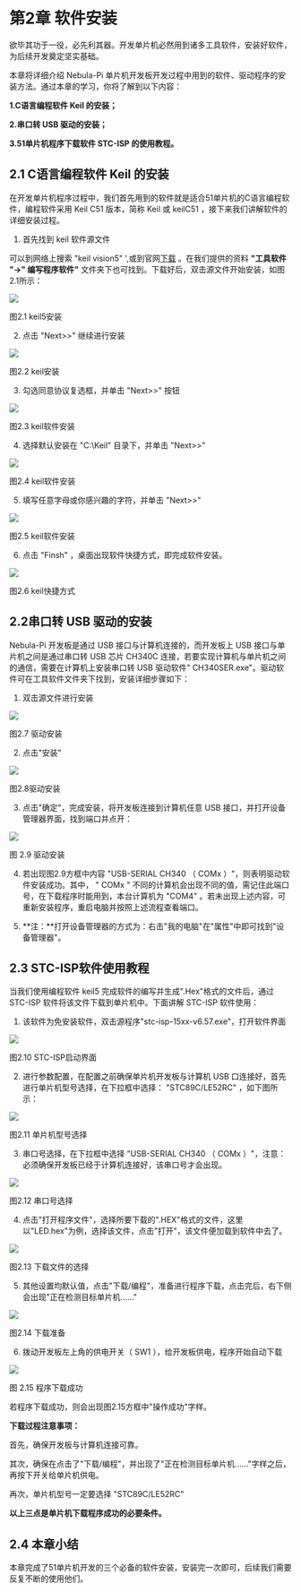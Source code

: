 #  第2章 软件安装

欲毕其功于一役，必先利其器。开发单片机必然用到诸多工具软件，安装好软件，为后续开发奠定坚实基础。

本章将详细介绍 Nebula-Pi 单片机开发板开发过程中用到的软件、驱动程序的安装方法。通过本章的学习，你将了解到以下内容：

**1.C语言编程软件 Keil 的安装；**

**2.串口转 USB 驱动的安装；**

**3.51单片机程序下载软件 STC-ISP 的使用教程。**

## 2.1 C语言编程软件 Keil 的安装

在开发单片机程序过程中，我们首先用到的软件就是适合51单片机的C语言编程软件，编程软件采用 Keil C51 版本，简称 Keil 或 keilC51 ，接下来我们讲解软件的详细安装过程。

1. 首先找到 keil 软件源文件

可以到网络上搜索 "keil vision5" ',或到官网[下载](https://www.keil.com/download/product/) 。在我们提供的资料 **"工具软件 "->" 编写程序软件"**
文件夹下也可找到。下载好后，双击源文件开始安装，如图2.1所示：

![](../media/image15.png)

图2.1 keil5安装

2. 点击 "Next>>" 继续进行安装

![](../media/image16.png)

图2.2 keil安装

3. 勾选同意协议复选框，并单击 "Next>>" 按钮

![](../media/image17.png)

图2.3 keil软件安装

4. 选择默认安装在 "C:\Keil" 目录下，并单击 "Next>>"

![](../media/image18.png)

图2.4 keil软件安装

5. 填写任意字母或你感兴趣的字符，并单击 "Next>>"

![](../media/image19.png)

图2.5 keil软件安装

6. 点击 "Finsh" ，桌面出现软件快捷方式，即完成软件安装。

![](../media/image20.png)

图2.6 keil快捷方式

## 2.2串口转 USB 驱动的安装

Nebula-Pi 开发板是通过 USB 接口与计算机连接的，而开发板上 USB 接口与单片机之间是通过串口转 USB 芯片 CH340C 连接，若要实现计算机与单片机之间的通信，需要在计算机上安装串口转 USB 驱动软件"
CH340SER.exe"。驱动软件可在工具软件文件夹下找到，安装详细步骤如下：

1.  双击源文件进行安装

![](../media/image21.png)

图2.7 驱动安装

2.  点击"安装"

![](../media/image22.png)

图2.8驱动安装

3. 点击"确定"，完成安装，将开发板连接到计算机任意 USB 接口，并打开设备管理器界面，找到端口并点开：

![](../media/image23.png)

图 2.9 驱动安装

4. 若出现图2.9方框中内容 "USB-SERIAL CH340 （ COMx ）"，则表明驱动软件安装成功。其中， " COMx " 不同的计算机会出现不同的值，需记住此端口号，在下载程序时能用到，本台计算机为 "COM4"
   。若未出现上述内容，可重新安装程序，重启电脑并按照上述流程查看端口。

5. **注：**打开设备管理器的方式为：右击"我的电脑"在"属性"中即可找到"设备管理器"。

## 2.3 STC-ISP软件使用教程

当我们使用编程软件 keil5 完成软件的编写并生成".Hex"格式的文件后，通过 STC-ISP 软件将该文件下载到单片机中。下面讲解 STC-ISP 软件使用：

1.  该软件为免安装软件，双击源程序"stc-isp-15xx-v6.57.exe"，打开软件界面

![](../media/image24.png)

图2.10 STC-ISP启动界面

2. 进行参数配置，在配置之前确保单片机开发板与计算机 USB 口连接好，首先进行单片机型号选择，在下拉框中选择： "STC89C/LE52RC" ，如下图所示：

![](../media/image25.png)

图2.11 单片机型号选择

3. 串口号选择，在下拉框中选择 "USB-SERIAL CH340 （ COMx ）"，注意：必须确保开发板已经于计算机连接好，该串口号才会出现。

![](../media/image26.png)

图2.12 串口号选择

4.  点击"打开程序文件"，选择所要下载的".HEX"格式的文件，这里以"LED.hex"为例，选择该文件，点击"打开"，该文件便加载到软件中去了。

![](../media/image27.png)

图2.13 下载文件的选择

5.  其他设置均默认值，点击"下载/编程"，准备进行程序下载，点击完后，右下侧会出现"正在检测目标单片机......"

![](../media/image28.png)

图2.14 下载准备

6. 拨动开发板左上角的供电开关（ SW1 ），给开发板供电，程序开始自动下载

![](../media/image29.png)

图 2.15 程序下载成功

若程序下载成功，则会出现图2.15方框中"操作成功"字样。

**下载过程注意事项：**

首先，确保开发板与计算机连接可靠。

其次，确保在点击了"下载/编程"，并出现了"正在检测目标单片机......"字样之后，再按下开关给单片机供电。

再次，单片机型号一定要选择 "STC89C/LE52RC"

**以上三点是单片机下载程序成功的必要条件。**

## 2.4 本章小结

本章完成了51单片机开发的三个必备的软件安装，安装完一次即可，后续我们需要反复不断的使用他们。

